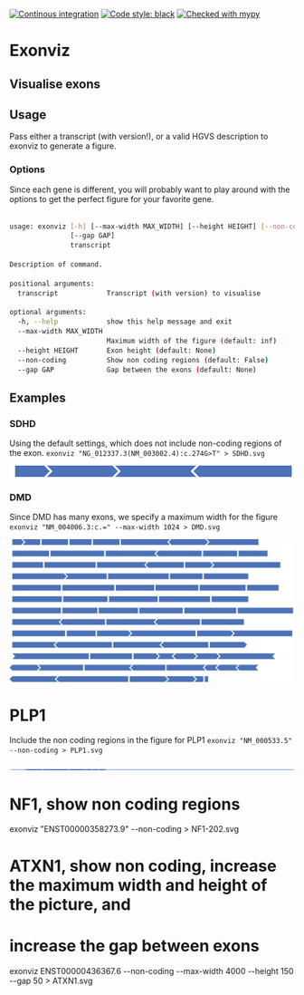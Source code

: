 [![Continous integration](https://github.com/Redmar-van-den-Berg/exonviz/actions/workflows/ci.yml/badge.svg)](https://github.com/Redmar-van-den-Berg/exonviz/actions/workflows/ci.yml)
[![Code style: black](https://img.shields.io/badge/code%20style-black-000000.svg)](https://github.com/psf/black)
[![Checked with mypy](http://www.mypy-lang.org/static/mypy_badge.svg)](http://mypy-lang.org/)

# Exonviz
Visualise exons
------------------------------------------------------------------------
## Usage
Pass either a transcript (with version!), or a valid HGVS description to exonviz to generate a figure.
### Options
Since each gene is different, you will probably want to play around with the options to get the perfect figure for your favorite gene.

```bash

usage: exonviz [-h] [--max-width MAX_WIDTH] [--height HEIGHT] [--non-coding]
               [--gap GAP]
               transcript

Description of command.

positional arguments:
  transcript            Transcript (with version) to visualise

optional arguments:
  -h, --help            show this help message and exit
  --max-width MAX_WIDTH
                        Maximum width of the figure (default: inf)
  --height HEIGHT       Exon height (default: None)
  --non-coding          Show non coding regions (default: False)
  --gap GAP             Gap between the exons (default: None)
```

## Examples
### SDHD
Using the default settings, which does not include non-coding regions of the exon.
`exonviz "NG_012337.3(NM_003002.4):c.274G>T" > SDHD.svg`

![Figure of SDH exons](examples/SDHD.svg)

### DMD
Since DMD has many exons, we specify a maximum width for the figure
`exonviz "NM_004006.3:c.=" --max-width 1024 > DMD.svg`

![Figure of DMD exons](examples/DMD.svg)

# PLP1
Include the non coding regions in the figure for PLP1
`exonviz "NM_000533.5" --non-coding > PLP1.svg`

![Figure of PLP1 exons](examples/PLP1.svg)

# NF1, show non coding regions
exonviz "ENST00000358273.9" --non-coding > NF1-202.svg

# ATXN1, show non coding, increase the maximum width and height of the picture, and
# increase the gap between exons
exonviz ENST00000436367.6 --non-coding --max-width 4000 --height 150 --gap 50 > ATXN1.svg
